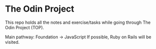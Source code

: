 # The Odin Project

This repo holds all the notes and exercise/tasks while going through The Odin Project (TOP).

Main pathway: Foundation -> JavaScript
If possible, Ruby on Rails will be visited.
